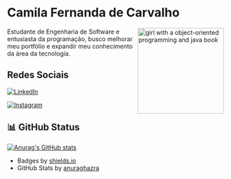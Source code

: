 # Camila Fernanda de Carvalho

<img align="right" alt="girl with a object-oriented programming and java book" height="200" src = "https://i.pinimg.com/564x/3e/3d/00/3e3d004a4405934a2db2abaae86e10bd.jpg">

Estudante de Engenharia de Software e entusiasta da programação, busco melhorar meu portfólio e expandir meu conhecimento da área da tecnologia.




## Redes  Sociais

[![LinkedIn](https://img.shields.io/badge/-LinkedIn-FFF?style=for-the-badge&logo=linkedin&logoColor=0A66C2&color:04aaf8)](https://www.linkedin.com/in/camila-fernanda-de-carvalho-338710300/)

[![Instagram](https://img.shields.io/badge/-Instagram-fff?style=for-the-badge&logo=instagram&logoColor=FF00F6&color:FFF)](https://www.instagram.com/laikeuat01/)

## 📊 GitHub Status
[![Anurag's GitHub stats](https://github-readme-stats.vercel.app/api?username=laikeuaat)](https://github.com/anuraghazra/github-readme-stats)

  <summary></summary> 
 
  - Badges by <a href="https://shields.io/">shields.io</a><br>
  - GitHub Stats by <a href="https://github.com/anuraghazra/github-readme-stats">anuraghazra</a>
  